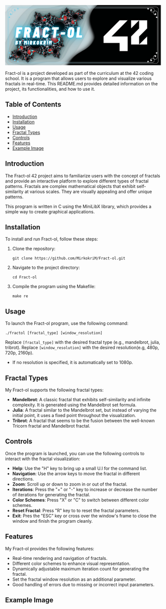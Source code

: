 <img src="https://github.com/MirkokriM/42_Common_Core/blob/main/README.FILE/MirkokriM_github42_Fractol.png">

Fract-ol is a project developed as part of the curriculum at the 42 coding school. It is a program that allows users to explore and visualize various fractals in real-time. This README.md provides detailed information on the project, its functionalities, and how to use it.

## Table of Contents
- [Introduction](#introduction)
- [Installation](#installation)
- [Usage](#usage)
- [Fractal Types](#fractal-types)
- [Controls](#controls)
- [Features](#features)
- [Example Image](#example-image)

## Introduction

The Fract-ol 42 project aims to familiarize users with the concept of fractals and provide an interactive platform to explore different types of fractal patterns. Fractals are complex mathematical objects that exhibit self-similarity at various scales. They are visually appealing and offer unique patterns.

This program is written in C using the MiniLibX library, which provides a simple way to create graphical applications.

## Installation

To install and run Fract-ol, follow these steps:

1. Clone the repository:
   ```
   git clone https://github.com/MirkokriM/Fract-ol.git
   ```

2. Navigate to the project directory:
   ```
   cd Fract-ol
   ```

3. Compile the program using the Makefile:
   ```
   make re
   ```

## Usage

To launch the Fract-ol program, use the following command:
```
./fractol [fractal_type] [window_resolution]
```
Replace `[fractal_type]` with the desired fractal type (e.g., mandelbrot, julia, tribrot). 
Replace `[window_resolution]` with the desired resolution(e.g, 480p, 720p, 2160p).
- If no resolution is specified, it is automatically set to 1080p.

## Fractal Types

My Fract-ol supports the following fractal types:
- **Mandelbrot**: A classic fractal that exhibits self-similarity and infinite complexity. It is generated using the Mandelbrot set formula.
- **Julia**: A fractal similar to the Mandelbrot set, but instead of varying the initial point, it uses a fixed point throughout the visualization.
- **Tribrot**: A fractal that seems to be the fusion between the well-known Tricorn fractal and Mandelbrot fractal.

## Controls

Once the program is launched, you can use the following controls to interact with the fractal visualization:

- **Help**: Use the "H" key to bring up a small U.I for the command list.
- **Navigation**: Use the arrow keys to move the fractal in different directions.
- **Zoom**: Scroll up or down to zoom in or out of the fractal.
- **Iterations**: Press the "+" or "-" key to increase or decrease the number of iterations for generating the fractal.
- **Color Schemes**: Press "X" or "C" to switch between different color schemes.
- **Reset Fractal**: Press "R" key to to reset the fractal parameters.
- **Exit**: Pres the "ESC" key or cross over the window's frame to close the window and finish the program cleanly.

## Features

My Fract-ol provides the following features:

- Real-time rendering and navigation of fractals.
- Different color schemes to enhance visual representation.
- Dynamically adjustable maximum iteration count for generating the fractal.
- Set the fractal window resolution as an additional parameter.
- Good handling of errors due to missing or incorrect input parameters.

## Example Image
